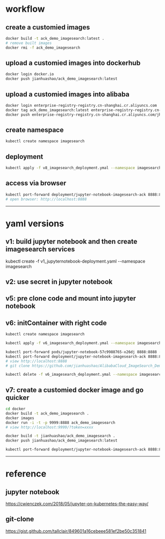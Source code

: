 
# workflow

## create a customied images
```bash
docker build -t ack_demo_imagesearch:latest .
# remove built images
docker rmi -f ack_demo_imagesearch
```

## upload a customied images into dockerhub
```bash
docker login docker.io
docker push jianhuashao/ack_demo_imagesearch:latest
```

## upload a customied images into alibaba
```bash
docker login enterprise-registry-registry.cn-shanghai.cr.aliyuncs.com
docker tag ack_demo_imagesearch:latest enterprise-registry-registry.cn-shanghai.cr.aliyuncs.com/jhspublic/imagesearch:latest
docker push enterprise-registry-registry.cn-shanghai.cr.aliyuncs.com/jhspublic/imagesearch:latest
```

## create namespace
```bash
kubectl create namespace imagesearch
```

## deployment
```bash
kubectl apply -f v8_imagesearch_deployment.ymal --namespace imagesearch
```

## access via browser
```bash
kubectl port-forward deployment/jupyter-notebook-imagesearch-ack 8888:8888 --namespace imagesearch
# open browser: http://localhost:8888
```








----

# yaml versions


## v1: build jupyter notebook and then create imagesearch services
kubectl create -f v1_jupyternotebook-deployment.yaml --namespace imagesearch

## v2: use secret in jupyter notebook

## v5: pre clone code and mount into jupyter notebook

## v6: initContainer with right code
```bash
kubectl create namespace imagesearch

kubectl apply -f v6_imagesearch_deployment.ymal --namespace imagesearch

kubectl port-forward pods/jupyter-notebook-57c9988765-x26dj 8888:8888 --namespace imagesearch
kubectl port-forward deployment/jupyter-notebook-imagesearch-ack 8888:8888 --namespace imagesearch
# view http://localhost:8888
# git clone https://github.com/jianhuashao/AlibabaCloud_ImageSearch_Demo_py2.git

kubectl delete -f v6_imagesearch_deployment.ymal --namespace imagesearch
```

## v7: create a customied docker image and go quicker
```bash
cd docker
docker build -t ack_demo_imagesearch .
docker images
docker run -i -t -p 9999:8888 ack_demo_imagesearch
# view http://localhost:9999/?token=xxxx

docker build -t jianhuashao/ack_demo_imagesearch .
docker push jianhuashao/ack_demo_imagesearch:latest

kubectl port-forward deployment/jupyter-notebook-imagesearch-ack 8888:8888 --namespace imagesearch
```

----
# reference

## jupyter notebook
https://cwienczek.com/2018/05/jupyter-on-kubernetes-the-easy-way/

## git-clone
https://gist.github.com/tallclair/849601a16cebeee581ef2be50c351841


